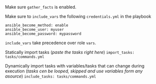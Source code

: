Make sure `gather_facts` is enabled.

Make sure to `include_vars` the following `credentials.yml` in the playbook 
```
ansible_become_method: enable
ansible_become_user: myuser
ansible_become_password: mypassword
```
`include_vars` take precedence over role `vars`.


Statically import tasks (*paste the tasks right here*)
`import_tasks: tasks/commands.yml`  

Dynamically import tasks with variables/tasks that can change during execution (*tasks cen be looped, skipped and use variables form any asource*)
`include_tasks: tasks/commands.yml`
